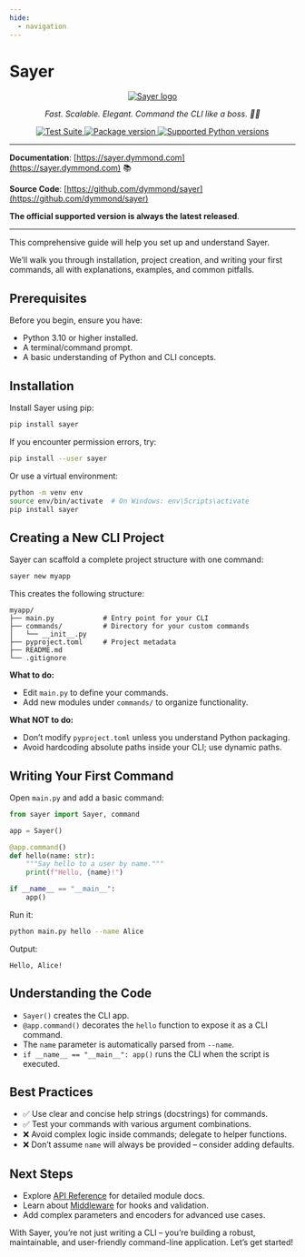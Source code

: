 ```yaml
---
hide:
  - navigation
---
```


# Sayer

<p align="center">
  <a href="https://sayer.dymmond.com"><img src="https://res.cloudinary.com/tarsild/image/upload/v1747661493/packages/Sayer/Logo/w8bq4nqcphyd99kns0wl.svg" alt='Sayer logo'></a>
</p>

<p align="center">
    <em>Fast. Scalable. Elegant. Command the CLI like a boss. 🧙‍♂️</em>
</p>

<p align="center">
<a href="https://github.com/dymmond/sayer/actions/workflows/test-suite.yml/badge.svg?event=push&branch=main" target="_blank">
    <img src="https://github.com/dymmond/sayer/actions/workflows/test-suite.yml/badge.svg?event=push&branch=main" alt="Test Suite">
</a>

<a href="https://pypi.org/project/sayer" target="_blank">
    <img src="https://img.shields.io/pypi/v/sayer?color=%2334D058&label=pypi%20package" alt="Package version">
</a>

<a href="https://pypi.org/project/sayer" target="_blank">
    <img src="https://img.shields.io/pypi/pyversions/sayer.svg?color=%2334D058" alt="Supported Python versions">
</a>
</p>

---

**Documentation**: [https://sayer.dymmond.com](https://sayer.dymmond.com) 📚

**Source Code**: [https://github.com/dymmond/sayer](https://github.com/dymmond/sayer)

**The official supported version is always the latest released**.

---

This comprehensive guide will help you set up and understand Sayer.

We’ll walk you through installation, project creation, and writing your first commands, all with explanations, examples, and common pitfalls.

## Prerequisites

Before you begin, ensure you have:

* Python 3.10 or higher installed.
* A terminal/command prompt.
* A basic understanding of Python and CLI concepts.

## Installation

Install Sayer using pip:

```bash
pip install sayer
```

If you encounter permission errors, try:

```bash
pip install --user sayer
```

Or use a virtual environment:

```bash
python -m venv env
source env/bin/activate  # On Windows: env\Scripts\activate
pip install sayer
```

## Creating a New CLI Project

Sayer can scaffold a complete project structure with one command:

```bash
sayer new myapp
```

This creates the following structure:

```
myapp/
├── main.py            # Entry point for your CLI
├── commands/          # Directory for your custom commands
│   └── __init__.py
├── pyproject.toml     # Project metadata
├── README.md
└── .gitignore
```

**What to do:**

* Edit `main.py` to define your commands.
* Add new modules under `commands/` to organize functionality.

**What NOT to do:**

* Don’t modify `pyproject.toml` unless you understand Python packaging.
* Avoid hardcoding absolute paths inside your CLI; use dynamic paths.

## Writing Your First Command

Open `main.py` and add a basic command:

```python
from sayer import Sayer, command

app = Sayer()

@app.command()
def hello(name: str):
    """Say hello to a user by name."""
    print(f"Hello, {name}!")

if __name__ == "__main__":
    app()
```

Run it:

```bash
python main.py hello --name Alice
```

Output:

```
Hello, Alice!
```

## Understanding the Code

* `Sayer()` creates the CLI app.
* `@app.command()` decorates the `hello` function to expose it as a CLI command.
* The `name` parameter is automatically parsed from `--name`.
* `if __name__ == "__main__": app()` runs the CLI when the script is executed.

## Best Practices

* ✅ Use clear and concise help strings (docstrings) for commands.
* ✅ Test your commands with various argument combinations.
* ❌ Avoid complex logic inside commands; delegate to helper functions.
* ❌ Don’t assume `name` will always be provided – consider adding defaults.

## Next Steps

* Explore [API Reference](./api-reference/sayer.md) for detailed module docs.
* Learn about [Middleware](./features/middleware.md) for hooks and validation.
* Add complex parameters and encoders for advanced use cases.

With Sayer, you’re not just writing a CLI – you’re building a robust, maintainable, and user-friendly command-line application. Let’s get started!
